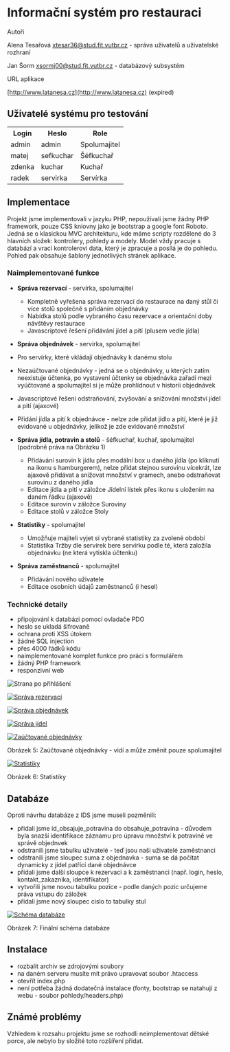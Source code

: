 # Informační systém pro restauraci
<dl>

<dt>Autoři</dt>

Alena Tesařová [xtesar36@stud.fit.vutbr.cz](mailto:xtesar36@stud.fit.vutbr.cz) - správa uživatelů a uživatelské rozhraní

Jan Šorm [xsormj00@stud.fit.vutbr.cz](mailto:xsormj00@stud.fit.vutbr.cz) - databázový subsystém

<dt>URL aplikace</dt>

[http://www.latanesa.cz](http://www.latanesa.cz) (expired)

</dl>

## Uživatelé systému pro testování

<table>

<tbody>

<tr>

<th>Login</th>

<th>Heslo</th>

<th>Role</th>

</tr>

<tr>

<td>admin</td>

<td>admin</td>

<td>Spolumajitel</td>

</tr>

<tr>

<td>matej</td>

<td>sefkuchar</td>

<td>Šéfkuchař</td>

</tr>

<tr>

<td>zdenka</td>

<td>kuchar</td>

<td>Kuchař</td>

</tr>

<tr>

<td>radek</td>

<td>servirka</td>

<td>Servírka</td>

</tr>

</tbody>

</table>

## Implementace

Projekt jsme implementovali v jazyku PHP, nepoužívali jsme žádny PHP framework, pouze CSS kniovny jako je bootstrap a google font Roboto. Jedná se o klasickou MVC architekturu, kde máme scripty rozdělené do 3 hlavních složek: kontrolery, pohledy a modely. Model vždy pracuje s databází a vrací kontrolerovi data, který je zpracuje a posílá je do pohledu. Pohled pak obsahuje šablony jednotlivých stránek aplikace.

### Naimplementované funkce

*   **Správa rezervací** - servírka, spolumajitel
    *   Kompletně vyřešena správa rezervací do restaurace na daný stůl či více stolů společně s přidáním objednávky
    *   Nabídka stolů podle vybraného času rezervace a orientační doby návštěvy restaurace
    *   Javascriptové řešení přidávání jídel a pití (plusem vedle jídla)
*   **Správa objednávek** - servírka, spolumajitel

*   Pro servírky, které vkládají objednávky k danému stolu
*   Nezaúčtované objednávky - jedná se o objednávky, u kterých zatím neexistuje účtenka, po vystavení účtenky se objednávka zařadí mezi vyúčtované a spolumajitel si je může prohlídnout v historii objednávek
*   Javascriptové řešení odstraňování, zvyšování a snižování množství jídel a pití (ajaxové)
*   Přidání jídla a pití k objednávce - nelze zde přidat jídlo a pití, které je již evidované u objednávky, jelikož je zde evidované množství

*   **Správa jídla, potravin a stolů** - šéfkuchař, kuchař, spolumajitel (podrobně práva na Obrázku 1)
    *   Přidávání surovin k jídlu přes modální box u daného jídla (po kliknutí na ikonu s hamburgerem), nelze přidat stejnou surovinu vícekrát, lze ajaxově přidávat a snižovat množství v gramech, anebo odstraňovat surovinu z daného jídla
    *   Editace jídla a pití v záložce Jídelní lístek přes ikonu s uložením na daném řádku (ajaxově)
    *   Editace surovin v záložce Suroviny
    *   Editace stolů v záložce Stoly
*   **Statistiky** - spolumajitel
    *   Umožňuje majiteli vyjet si vybrané statistiky za zvolené období
    *   Statistika Tržby dle servírek bere servírku podle té, která založila objednávku (ne která vytiskla účtenku)
*   **Správa zaměstnanců** - spolumajitel
    *   Přidávání nového uživatele
    *   Editace osobních údajů zaměstnanců (i hesel)

### Technické detaily

*   připojování k databázi pomocí ovladače PDO
*   heslo se ukladá šifrovaně
*   ochrana proti XSS útokem
*   žádné SQL injection
*   přes 4000 řádků kódu
*   naimplementované komplet funkce pro práci s formulářem
*   žádný PHP framework
*   responzivní web

![Strana po přihlášení](doc_img/hlavni_strana.jpg)

[![Správa rezervací](doc_img/rezervace.jpg)](doc_img/rezervace.jpg)

[![Správa objednávek](doc_img/objednavky.jpg)](doc_img/objednavky.jpg)

[![Správa jídel](doc_img/jidelni-listek.jpg)](doc_img/jidelni-listek.jpg)

[![Zaúčtované objednávky](doc_img/zauctovane.jpg)](doc_img/zauctovane.jpg)

<figcaption>Obrázek 5: Zaúčtované objednávky - vidí a může změnit pouze spolumajitel</figcaption>

[![Statistiky](doc_img/statistiky.jpg)](doc_img/statistiky.jpg)

<figcaption>Obrázek 6: Statistiky</figcaption>

</figure>

## Databáze

Oproti návrhu databáze z IDS jsme museli pozměnili:

*   přidali jsme id_obsajuje_potravina do obsahuje_potravina - důvodem byla snazší identifikace záznamu pro úpravu množství k potravině ve správě objednvek
*   odstranili jsme tabulku uživatelé - teď jsou naši uživatelé zaměstnanci
*   odstranili jsme sloupec suma z objednavka - suma se dá počítat dynamicky z jídel patřící dané objednávce
*   přidali jsme další sloupce k rezervaci a k zaměstnanci (např. login, heslo, kontakt_zakaznika, identifikator)
*   vytvořili jsme novou tabulku pozice - podle daných pozic určujeme práva vstupu do záložek
*   přidali jsme nový sloupec cislo to tabulky stul

[![Schéma databáze](doc_img/IIS.png)](doc_img/IIS.png)

<figcaption style="text-align: left">Obrázek 7: Finální schéma databáze</figcaption>

## Instalace

*   rozbalit archiv se zdrojovými soubory
*   na daném serveru musíte mít právo upravovat soubor .htaccess
*   otevřít index.php
*   není potřeba žádná dodatečná instalace (fonty, bootstrap se natahují z webu - soubor pohledy/headers.php)

## Známé problémy

Vzhledem k rozsahu projektu jsme se rozhodli neimplementovat dětské porce, ale nebylo by složité toto rozšíření přidat.
